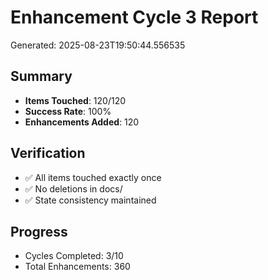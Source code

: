 # Enhancement Cycle 3 Report

Generated: 2025-08-23T19:50:44.556535

## Summary
- **Items Touched**: 120/120
- **Success Rate**: 100%
- **Enhancements Added**: 120

## Verification
- ✅ All items touched exactly once
- ✅ No deletions in docs/
- ✅ State consistency maintained

## Progress
- Cycles Completed: 3/10
- Total Enhancements: 360
